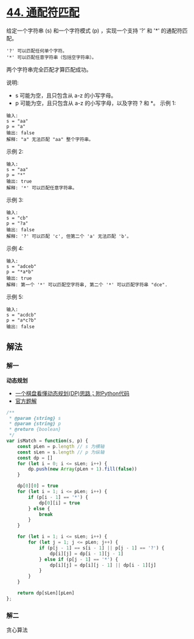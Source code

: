 # [44. 通配符匹配](https://leetcode-cn.com/problems/wildcard-matching/)
给定一个字符串 (s) 和一个字符模式 (p) ，实现一个支持 '?' 和 '*' 的通配符匹配。
```
'?' 可以匹配任何单个字符。
'*' 可以匹配任意字符串（包括空字符串）。
```
两个字符串完全匹配才算匹配成功。

说明:

* s 可能为空，且只包含从 a-z 的小写字母。
* p 可能为空，且只包含从 a-z 的小写字母，以及字符 ? 和 *。
示例 1:
```
输入:
s = "aa"
p = "a"
输出: false
解释: "a" 无法匹配 "aa" 整个字符串。
```
示例 2:
```
输入:
s = "aa"
p = "*"
输出: true
解释: '*' 可以匹配任意字符串。
```
示例 3:
```
输入:
s = "cb"
p = "?a"
输出: false
解释: '?' 可以匹配 'c', 但第二个 'a' 无法匹配 'b'。
```
示例 4:
```
输入:
s = "adceb"
p = "*a*b"
输出: true
解释: 第一个 '*' 可以匹配空字符串, 第二个 '*' 可以匹配字符串 "dce".
```
示例 5:
```
输入:
s = "acdcb"
p = "a*c?b"
输出: false
```
## 解法
### 解一
**动态规划**
* [一个棋盘看懂动态规划(DP)思路；附Python代码](https://leetcode-cn.com/problems/wildcard-matching/solution/yi-ge-qi-pan-kan-dong-dong-tai-gui-hua-dpsi-lu-by-/)
* [官方题解](https://leetcode-cn.com/problems/wildcard-matching/solution/tong-pei-fu-pi-pei-by-leetcode-solution/)
```js
/**
 * @param {string} s
 * @param {string} p
 * @return {boolean}
 */
var isMatch = function(s, p) {
    const pLen = p.length // s 为横轴
    const sLen = s.length // p 为纵轴
    const dp = []
    for (let i = 0; i <= sLen; i++) {
        dp.push(new Array(pLen + 1).fill(false))
    }

    dp[0][0] = true
    for (let i = 1; i <= pLen; i++) {
        if (p[i - 1] == '*') {
            dp[0][i] = true
        } else {
            break
        }
    }

    for (let i = 1; i <= sLen; i++) {
        for (let j = 1; j <= pLen; j++) {
            if (p[j - 1] == s[i - 1] || p[j - 1] == '?') {
                dp[i][j] = dp[i - 1][j - 1]
            } else if (p[j - 1] == '*') {
                dp[i][j] = dp[i][j - 1] || dp[i - 1][j]
            }
        }
    }

    return dp[sLen][pLen]
};
```
### 解二
贪心算法
